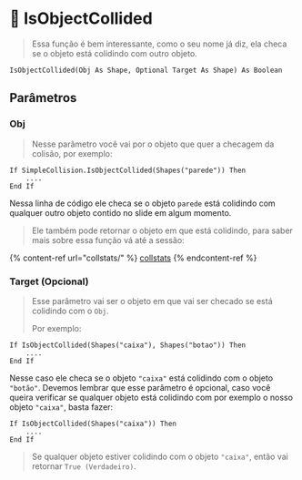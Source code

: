 # 🧱 IsObjectCollided

> Essa função é bem interessante, como o seu nome já diz, ela checa se o objeto está colidindo com outro objeto.

```vba
IsObjectCollided(Obj As Shape, Optional Target As Shape) As Boolean
```

## Parâmetros

### Obj

> Nesse parâmetro você vai por o objeto que quer a checagem da colisão, por exemplo:

```vba
If SimpleCollision.IsObjectCollided(Shapes("parede")) Then
    ....
End If
```

Nessa linha de código ele checa se o objeto `parede` está colidindo com qualquer outro objeto contido no slide em algum momento.

> Ele também pode retornar o objeto em que está colidindo, para saber mais sobre essa função vá até a sessão:

{% content-ref url="collstats/" %}
[collstats](collstats/)
{% endcontent-ref %}

### Target (Opcional)

> Esse parâmetro vai ser o objeto em que vai ser checado se está colidindo com o `Obj`.
>
> Por exemplo:

```vba
If IsObjectCollided(Shapes("caixa"), Shapes("botao")) Then
    ....
End If
```

Nesse caso ele checa se o objeto `"caixa"` está colidindo com o objeto `"botão"`. Devemos lembrar que esse parâmetro é opcional, caso você queira verificar se qualquer objeto está colidindo com por exemplo o nosso objeto `"caixa"`, basta fazer:

```vba
If IsObjectCollided(Shapes("caixa")) Then
    ....
End If
```

> Se qualquer objeto estiver colidindo com o objeto `"caixa"`, então vai retornar `True (Verdadeiro)`.
